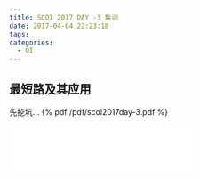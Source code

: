```yaml
---
title: SCOI 2017 DAY -3 集训
date: 2017-04-04 22:23:18
tags:
categories:
  - OI
---
```

## 最短路及其应用
先挖坑...
{% pdf /pdf/scoi2017day-3.pdf %}
<!-- more -->
<iframe frameborder="no" border="0" marginwidth="0" marginheight="0" width=330 height=86 src="//music.163.com/outchain/player?type=2&id=803343&auto=1&height=66"></iframe>
